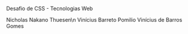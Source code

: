 Desafio de CSS - Tecnologias Web

Nicholas Nakano Thuesen\n
Vinícius Barreto Pomilio
Vinícius de Barros Gomes

